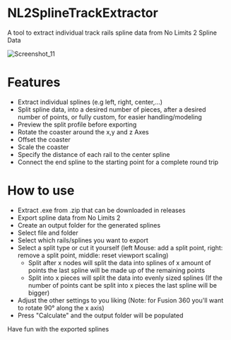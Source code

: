 # NL2SplineTrackExtractor
A tool to extract individual track rails spline data from No Limits 2 Spline Data

![Screenshot_11](https://user-images.githubusercontent.com/109047611/213882708-d755ef69-16a8-4eee-b646-e0e9682d74af.png)

# Features
  - Extract individual splines (e.g left, right, center,...)
  - Split spline data, into a desired number of pieces, after a desired number of points, or fully custom, for easier handling/modeling
  - Preview the split profile before exporting
  - Rotate the coaster around the x,y and z Axes
  - Offset the coaster
  - Scale the coaster
  - Specify the distance of each rail to the center spline
  - Connect the end spline to the starting point for a complete round trip
 
 # How to use
  - Extract .exe from .zip that can be downloaded in releases
  - Export spline data from No Limits 2
  - Create an output folder for the generated splines
  - Select file and folder
  - Select which rails/splines you want to export
  - Select a split type or cut it yourself (left Mouse: add a split point, right: remove a split point, middle: reset viewport scaling)
      - Split after x nodes will split the data into splines of x amount of points the last spline will be made up of the remaining points
      - Split into x pieces will split the data into evenly sized splines (If the number of points cant be split into x pieces the last spline will be bigger)
  - Adjust the other settings to you liking (Note: for Fusion 360 you'll want to rotate 90° along the x axis)
  - Press "Calculate" and the output folder will be populated
 
  Have fun with the exported splines
